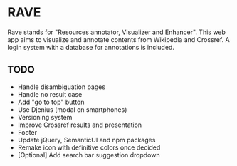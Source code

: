 # RAVE

Rave stands for "Resources annotator, Visualizer and Enhancer".
This web app aims to visualize and annotate contents from Wikipedia and Crossref. A login system with a database for
annotations is included.

## TODO

* Handle disambiguation pages
* Handle no result case
* Add "go to top" button
* Use Djenius (modal on smartphones)
* Versioning system
* Improve Crossref results and presentation
* Footer
* Update jQuery, SemanticUI and npm packages
* Remake icon with definitive colors once decided
* [Optional] Add search bar suggestion dropdown